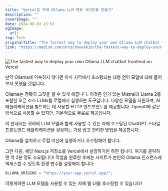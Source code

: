 ```yaml
---
title: "Vercel로 자체 Ollama LLM 챗봇 사이트를 만들기"
description: ""
coverImage: ""
date: 2024-08-03 15:53
ogImage: 
  url: 
tag: Tech
originalTitle: "The fastest way to deploy your own Ollama LLM chatbot frontend on Vercel"
link: "https://medium.com/@roschnowski8/the-fastest-way-to-deploy-your-own-ollama-llm-chatbot-frontend-on-vercel-d735e8611c92"
---
```




![The fastest way to deploy your own Ollama LLM chatbot frontend on Vercel](/assets/img/ThefastestwaytodeployyourownOllamaLLMchatbotfrontendonVercel_0.png)

만약 Ollama에 익숙하지 않다면 아마 지역에서 호스팅되는 대형 언어 모델에 대해 들어보지 못했을 것입니다.

Ollama는 정확히 그것을 할 수 있게 해줍니다. 이것은 인기 있는 Mistral과 Llama 2를 포함한 오픈 소스 LLMs를 로컬에서 실행하는 도구입니다. 다양한 모델을 지원하며, AI 애플리케이션을 빌드하는 데 사용할 HTTP 엔드포인트를 제공합니다. OpenAI와 같은 방식으로 사용할 수 있지만, 기본적으로 무료로 제공됩니다.

이 안내서는 귀하의 LLM 모델과 함께 사용할 수 있는 자체 호스팅된 ChatGPT 스타일 프론트엔드 애플리케이션을 설정하는 가장 쉽고 편리한 방법을 제공합니다.

<div class="content-ad"></div>

Ollama를 설치하고 로컬 머신에 실행하거나 호스팅해야 합니다.

그런 다음, 해당 Next.js 저장소를 Vercel에서 설정하기만 하면 됩니다. 여기를 클릭하면 약 2분 정도 소요됩니다!
작업을 완료한 후에는 사이트가 본인의 Ollama 인스턴스에 액세스할 수 있도록 환경 변수를 설정해야 합니다:

```js
OLLAMA_ORIGINS = "https://your-app.vercel.app/";
```

이렇게하면 LLM 모델을 사용할 수 있는 자체 웹 UI를 호스팅할 수 있습니다!
